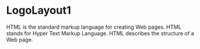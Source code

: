 # LogoLayout1
HTML is the standard markup language for creating Web pages. HTML stands for Hyper Text Markup Language. HTML describes the structure of a Web page.
